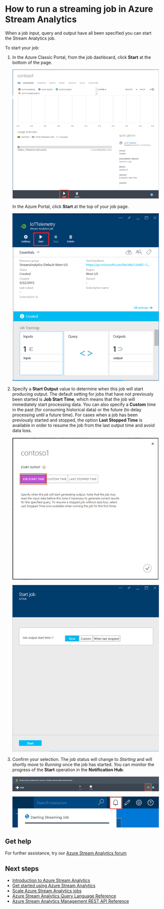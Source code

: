 <properties 
	pageTitle="How to start streaming jobs in Stream Analytics | Microsoft Azure" 
	description="How run a streaming job in Azure Stream Analytics | learning path segment."
    keywords="streaming jobs"
	documentationCenter=""
	services="stream-analytics"
	authors="jeffstokes72" 
	manager="paulettm" 
	editor="cgronlun"/>

<tags 
	ms.service="stream-analytics" 
	ms.devlang="na" 
	ms.topic="article" 
	ms.tgt_pltfrm="na" 
	ms.workload="data-services" 
	ms.date="05/03/2016" 
	ms.author="jeffstok"/>

# How to run a streaming job in Azure Stream Analytics

When a job input, query and output have all been specified you can start the Stream Analytics job.

To start your job:

1.	In the Azure Classic Portal, from the job dashboard, click **Start** at the bottom of the page.

    ![Start job Button](./media/stream-analytics-run-a-job/1-stream-analytics-run-a-job.png)  

    In the Azure Portal, click **Start** at the top of your job page.

    ![Azure Portal Start job Button](./media/stream-analytics-run-a-job/4-stream-analytics-run-a-job.png)  

2.	Specify a **Start Output** value to determine when this job will start producing output. The default setting for jobs that have not previously been started is **Job Start Time**, which means that the job will immediately start processing data. You can also specify a **Custom** time in the past (for consuming historical data) or the future (to delay processing until a future time). For cases when a job has been previously started and stopped, the option **Last Stopped Time** is available in order to resume the job from the last output time and avoid data loss.  

    ![Start streaming job Time](./media/stream-analytics-run-a-job/2-stream-analytics-run-a-job.png)  

    ![Azure Portal Start streaming job Time](./media/stream-analytics-run-a-job/5-stream-analytics-run-a-job.png)  

3.	Confirm your selection. The job status will change to *Starting* and will shortly move to *Running* once the job has started. You can monitor the progress of the **Start** operation in the **Notification Hub**:

    ![streaming job progress](./media/stream-analytics-run-a-job/3-stream-analytics-run-a-job.png)  

    ![Azure Portal stremaing job progress](./media/stream-analytics-run-a-job/6-stream-analytics-run-a-job.png)  

## Get help
For further assistance, try our [Azure Stream Analytics forum](https://social.msdn.microsoft.com/Forums/en-US/home?forum=AzureStreamAnalytics)

## Next steps

- [Introduction to Azure Stream Analytics](stream-analytics-introduction.md)
- [Get started using Azure Stream Analytics](stream-analytics-get-started.md)
- [Scale Azure Stream Analytics jobs](stream-analytics-scale-jobs.md)
- [Azure Stream Analytics Query Language Reference](https://msdn.microsoft.com/library/azure/dn834998.aspx)
- [Azure Stream Analytics Management REST API Reference](https://msdn.microsoft.com/library/azure/dn835031.aspx)
